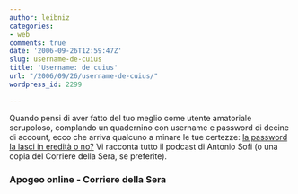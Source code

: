 ```yaml
---
author: leibniz
categories:
- web
comments: true
date: '2006-09-26T12:59:47Z'
slug: username-de-cuius
title: 'Username: de cuius'
url: "/2006/09/26/username-de-cuius/"
wordpress_id: 2299

---
```

Quando pensi di aver fatto del tuo meglio come utente amatoriale scrupoloso, complando un quadernino con username e password di decine di account, ecco che arriva qualcuno a minare le tue certezze: [la password la lasci in eredità o no?](http://www.apogeonline.com/webzine/2006/09/26/20/2006092620894) Vi racconta tutto il podcast di Antonio Sofi (o una copia del Corriere della Sera, se preferite).

### Apogeo online - Corriere della Sera
